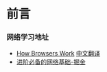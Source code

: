 # 前言

### 网络学习地址

* [How Browsers Work](https://www.html5rocks.com/en/tutorials/internals/howbrowserswork/)  [中文翻译](https://www.html5rocks.com/zh/tutorials/internals/howbrowserswork/)  
* [进阶必备的网络基础-掘金](https://juejin.im/post/5c7a9f8c518825640d1dd503)